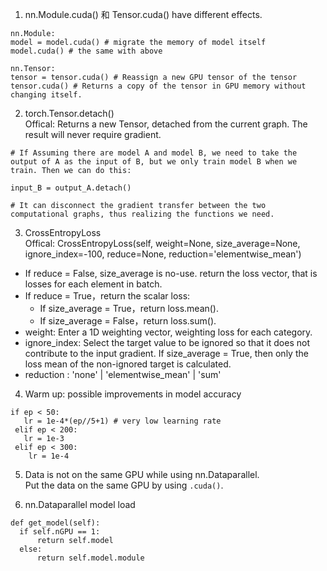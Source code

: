 1. nn.Module.cuda() 和 Tensor.cuda() have different effects.  
```
nn.Module:
model = model.cuda() # migrate the memory of model itself
model.cuda() # the same with above

nn.Tensor:
tensor = tensor.cuda() # Reassign a new GPU tensor of the tensor
tensor.cuda() # Returns a copy of the tensor in GPU memory without changing itself.
```
  
2. torch.Tensor.detach()  
Offical: Returns a new Tensor, detached from the current graph. The result will never require gradient.  
```
# If Assuming there are model A and model B, we need to take the output of A as the input of B, but we only train model B when we train. Then we can do this:

input_B = output_A.detach()

# It can disconnect the gradient transfer between the two computational graphs, thus realizing the functions we need.
```
  
3. CrossEntropyLoss  
Offical: CrossEntropyLoss(self, weight=None, size_average=None, ignore_index=-100, reduce=None, reduction='elementwise_mean')  
- If reduce = False, size_average is no-use. return the loss vector, that is losses for each element in batch.
- If reduce = True，return the scalar loss:
  - If size_average = True，return loss.mean().
  - If size_average = False，return loss.sum().
- weight: Enter a 1D weighting vector, weighting loss for each category.
- ignore_index: Select the target value to be ignored so that it does not contribute to the input gradient. If size_average = True, then only the loss mean of the non-ignored target is calculated.
- reduction : 'none' | 'elementwise_mean' | 'sum'

4. Warm up: possible improvements in model accuracy  
```
if ep < 50:
   lr = 1e-4*(ep//5+1) # very low learning rate
 elif ep < 200:
   lr = 1e-3
 elif ep < 300:
    lr = 1e-4
```
  
5. Data is not on the same GPU while using nn.Dataparallel.  
Put the data on the same GPU by using `.cuda()`.  

6. nn.Dataparallel model load  
```
def get_model(self):
  if self.nGPU == 1:         
      return self.model     
  else:         
      return self.model.module 
```
